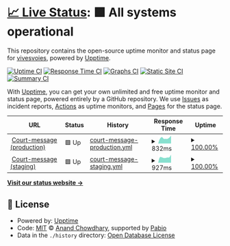 # [📈 Live Status](https://vivesvoies.github.io/court-message-uptime): <!--live status--> **🟩 All systems operational**

This repository contains the open-source uptime monitor and status page for [vivesvoies](https://vivesvoies.github.io/court-message-uptime), powered by [Upptime](https://github.com/upptime/upptime).

[![Uptime CI](https://github.com/vivesvoies/court-message-uptime/workflows/Uptime%20CI/badge.svg)](https://github.com/vivesvoies/court-message-uptime/actions?query=workflow%3A%22Uptime+CI%22)
[![Response Time CI](https://github.com/vivesvoies/court-message-uptime/workflows/Response%20Time%20CI/badge.svg)](https://github.com/vivesvoies/court-message-uptime/actions?query=workflow%3A%22Response+Time+CI%22)
[![Graphs CI](https://github.com/vivesvoies/court-message-uptime/workflows/Graphs%20CI/badge.svg)](https://github.com/vivesvoies/court-message-uptime/actions?query=workflow%3A%22Graphs+CI%22)
[![Static Site CI](https://github.com/vivesvoies/court-message-uptime/workflows/Static%20Site%20CI/badge.svg)](https://github.com/vivesvoies/court-message-uptime/actions?query=workflow%3A%22Static+Site+CI%22)
[![Summary CI](https://github.com/vivesvoies/court-message-uptime/workflows/Summary%20CI/badge.svg)](https://github.com/vivesvoies/court-message-uptime/actions?query=workflow%3A%22Summary+CI%22)

With [Upptime](https://upptime.js.org), you can get your own unlimited and free uptime monitor and status page, powered entirely by a GitHub repository. We use [Issues](https://github.com/vivesvoies/court-message-uptime/issues) as incident reports, [Actions](https://github.com/vivesvoies/court-message-uptime/actions) as uptime monitors, and [Pages](https://vivesvoies.github.io/court-message-uptime) for the status page.

<!--start: status pages-->
<!-- This summary is generated by Upptime (https://github.com/upptime/upptime) -->
<!-- Do not edit this manually, your changes will be overwritten -->
<!-- prettier-ignore -->
| URL | Status | History | Response Time | Uptime |
| --- | ------ | ------- | ------------- | ------ |
| <img alt="" src="https://icons.duckduckgo.com/ip3/court-message.fr.ico" height="13"> [Court-message (production)](https://court-message.fr) | 🟩 Up | [court-message-production.yml](https://github.com/vivesvoies/court-message-uptime/commits/HEAD/history/court-message-production.yml) | <details><summary><img alt="Response time graph" src="./graphs/court-message-production/response-time-week.png" height="20"> 832ms</summary><br><a href="https://vivesvoies.github.io/court-message-uptime/history/court-message-production"><img alt="Response time 823" src="https://img.shields.io/endpoint?url=https%3A%2F%2Fraw.githubusercontent.com%2Fvivesvoies%2Fcourt-message-uptime%2FHEAD%2Fapi%2Fcourt-message-production%2Fresponse-time.json"></a><br><a href="https://vivesvoies.github.io/court-message-uptime/history/court-message-production"><img alt="24-hour response time 1147" src="https://img.shields.io/endpoint?url=https%3A%2F%2Fraw.githubusercontent.com%2Fvivesvoies%2Fcourt-message-uptime%2FHEAD%2Fapi%2Fcourt-message-production%2Fresponse-time-day.json"></a><br><a href="https://vivesvoies.github.io/court-message-uptime/history/court-message-production"><img alt="7-day response time 832" src="https://img.shields.io/endpoint?url=https%3A%2F%2Fraw.githubusercontent.com%2Fvivesvoies%2Fcourt-message-uptime%2FHEAD%2Fapi%2Fcourt-message-production%2Fresponse-time-week.json"></a><br><a href="https://vivesvoies.github.io/court-message-uptime/history/court-message-production"><img alt="30-day response time 837" src="https://img.shields.io/endpoint?url=https%3A%2F%2Fraw.githubusercontent.com%2Fvivesvoies%2Fcourt-message-uptime%2FHEAD%2Fapi%2Fcourt-message-production%2Fresponse-time-month.json"></a><br><a href="https://vivesvoies.github.io/court-message-uptime/history/court-message-production"><img alt="1-year response time 823" src="https://img.shields.io/endpoint?url=https%3A%2F%2Fraw.githubusercontent.com%2Fvivesvoies%2Fcourt-message-uptime%2FHEAD%2Fapi%2Fcourt-message-production%2Fresponse-time-year.json"></a></details> | <details><summary><a href="https://vivesvoies.github.io/court-message-uptime/history/court-message-production">100.00%</a></summary><a href="https://vivesvoies.github.io/court-message-uptime/history/court-message-production"><img alt="All-time uptime 99.97%" src="https://img.shields.io/endpoint?url=https%3A%2F%2Fraw.githubusercontent.com%2Fvivesvoies%2Fcourt-message-uptime%2FHEAD%2Fapi%2Fcourt-message-production%2Fuptime.json"></a><br><a href="https://vivesvoies.github.io/court-message-uptime/history/court-message-production"><img alt="24-hour uptime 100.00%" src="https://img.shields.io/endpoint?url=https%3A%2F%2Fraw.githubusercontent.com%2Fvivesvoies%2Fcourt-message-uptime%2FHEAD%2Fapi%2Fcourt-message-production%2Fuptime-day.json"></a><br><a href="https://vivesvoies.github.io/court-message-uptime/history/court-message-production"><img alt="7-day uptime 100.00%" src="https://img.shields.io/endpoint?url=https%3A%2F%2Fraw.githubusercontent.com%2Fvivesvoies%2Fcourt-message-uptime%2FHEAD%2Fapi%2Fcourt-message-production%2Fuptime-week.json"></a><br><a href="https://vivesvoies.github.io/court-message-uptime/history/court-message-production"><img alt="30-day uptime 100.00%" src="https://img.shields.io/endpoint?url=https%3A%2F%2Fraw.githubusercontent.com%2Fvivesvoies%2Fcourt-message-uptime%2FHEAD%2Fapi%2Fcourt-message-production%2Fuptime-month.json"></a><br><a href="https://vivesvoies.github.io/court-message-uptime/history/court-message-production"><img alt="1-year uptime 99.97%" src="https://img.shields.io/endpoint?url=https%3A%2F%2Fraw.githubusercontent.com%2Fvivesvoies%2Fcourt-message-uptime%2FHEAD%2Fapi%2Fcourt-message-production%2Fuptime-year.json"></a></details>
| <img alt="" src="https://icons.duckduckgo.com/ip3/alpha.court-message.fr.ico" height="13"> [Court-message (staging)](https://alpha.court-message.fr) | 🟩 Up | [court-message-staging.yml](https://github.com/vivesvoies/court-message-uptime/commits/HEAD/history/court-message-staging.yml) | <details><summary><img alt="Response time graph" src="./graphs/court-message-staging/response-time-week.png" height="20"> 927ms</summary><br><a href="https://vivesvoies.github.io/court-message-uptime/history/court-message-staging"><img alt="Response time 976" src="https://img.shields.io/endpoint?url=https%3A%2F%2Fraw.githubusercontent.com%2Fvivesvoies%2Fcourt-message-uptime%2FHEAD%2Fapi%2Fcourt-message-staging%2Fresponse-time.json"></a><br><a href="https://vivesvoies.github.io/court-message-uptime/history/court-message-staging"><img alt="24-hour response time 1103" src="https://img.shields.io/endpoint?url=https%3A%2F%2Fraw.githubusercontent.com%2Fvivesvoies%2Fcourt-message-uptime%2FHEAD%2Fapi%2Fcourt-message-staging%2Fresponse-time-day.json"></a><br><a href="https://vivesvoies.github.io/court-message-uptime/history/court-message-staging"><img alt="7-day response time 927" src="https://img.shields.io/endpoint?url=https%3A%2F%2Fraw.githubusercontent.com%2Fvivesvoies%2Fcourt-message-uptime%2FHEAD%2Fapi%2Fcourt-message-staging%2Fresponse-time-week.json"></a><br><a href="https://vivesvoies.github.io/court-message-uptime/history/court-message-staging"><img alt="30-day response time 981" src="https://img.shields.io/endpoint?url=https%3A%2F%2Fraw.githubusercontent.com%2Fvivesvoies%2Fcourt-message-uptime%2FHEAD%2Fapi%2Fcourt-message-staging%2Fresponse-time-month.json"></a><br><a href="https://vivesvoies.github.io/court-message-uptime/history/court-message-staging"><img alt="1-year response time 976" src="https://img.shields.io/endpoint?url=https%3A%2F%2Fraw.githubusercontent.com%2Fvivesvoies%2Fcourt-message-uptime%2FHEAD%2Fapi%2Fcourt-message-staging%2Fresponse-time-year.json"></a></details> | <details><summary><a href="https://vivesvoies.github.io/court-message-uptime/history/court-message-staging">100.00%</a></summary><a href="https://vivesvoies.github.io/court-message-uptime/history/court-message-staging"><img alt="All-time uptime 99.97%" src="https://img.shields.io/endpoint?url=https%3A%2F%2Fraw.githubusercontent.com%2Fvivesvoies%2Fcourt-message-uptime%2FHEAD%2Fapi%2Fcourt-message-staging%2Fuptime.json"></a><br><a href="https://vivesvoies.github.io/court-message-uptime/history/court-message-staging"><img alt="24-hour uptime 100.00%" src="https://img.shields.io/endpoint?url=https%3A%2F%2Fraw.githubusercontent.com%2Fvivesvoies%2Fcourt-message-uptime%2FHEAD%2Fapi%2Fcourt-message-staging%2Fuptime-day.json"></a><br><a href="https://vivesvoies.github.io/court-message-uptime/history/court-message-staging"><img alt="7-day uptime 100.00%" src="https://img.shields.io/endpoint?url=https%3A%2F%2Fraw.githubusercontent.com%2Fvivesvoies%2Fcourt-message-uptime%2FHEAD%2Fapi%2Fcourt-message-staging%2Fuptime-week.json"></a><br><a href="https://vivesvoies.github.io/court-message-uptime/history/court-message-staging"><img alt="30-day uptime 100.00%" src="https://img.shields.io/endpoint?url=https%3A%2F%2Fraw.githubusercontent.com%2Fvivesvoies%2Fcourt-message-uptime%2FHEAD%2Fapi%2Fcourt-message-staging%2Fuptime-month.json"></a><br><a href="https://vivesvoies.github.io/court-message-uptime/history/court-message-staging"><img alt="1-year uptime 99.97%" src="https://img.shields.io/endpoint?url=https%3A%2F%2Fraw.githubusercontent.com%2Fvivesvoies%2Fcourt-message-uptime%2FHEAD%2Fapi%2Fcourt-message-staging%2Fuptime-year.json"></a></details>

<!--end: status pages-->

[**Visit our status website →**](https://vivesvoies.github.io/court-message-uptime)

## 📄 License

- Powered by: [Upptime](https://github.com/upptime/upptime)
- Code: [MIT](./LICENSE) © [Anand Chowdhary](https://anandchowdhary.com), supported by [Pabio](https://pabio.com)
- Data in the `./history` directory: [Open Database License](https://opendatacommons.org/licenses/odbl/1-0/)
